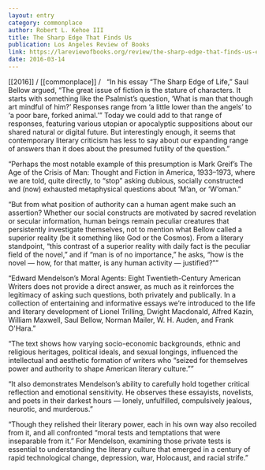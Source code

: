 ```yaml
---
layout: entry
category: commonplace
author: Robert L. Kehoe III
title: The Sharp Edge That Finds Us
publication: Los Angeles Review of Books
link: https://lareviewofbooks.org/review/the-sharp-edge-that-finds-us-edward-mendelsons-moral-agents-and-the-question-what-is-man/
date: 2016-03-14
---
```


[[2016]] / [[commonplace]] / 
 
“In his essay “The Sharp Edge of Life,” Saul Bellow argued, “The great issue of fiction is the stature of characters. It starts with something like the Psalmist’s question, ‘What is man that though art mindful of him?’ Responses range from ‘a little lower than the angels’ to ‘a poor bare, forked animal.’” Today we could add to that range of responses, featuring various utopian or apocalyptic suppositions about our shared natural or digital future. But interestingly enough, it seems that contemporary literary criticism has less to say about our expanding range of answers than it does about the presumed futility of the question.”

“Perhaps the most notable example of this presumption is Mark Greif’s The Age of the Crisis of Man: Thought and Fiction in America, 1933­–1973, where we are told, quite directly, to “stop” asking dubious, socially constructed and (now) exhausted metaphysical questions about ‘M’an, or ‘W’oman.”

“But from what position of authority can a human agent make such an assertion? Whether our social constructs are motivated by sacred revelation or secular information, human beings remain peculiar creatures that persistently investigate themselves, not to mention what Bellow called a superior reality (be it something like God or the Cosmos). From a literary standpoint, “this contrast of a superior reality with daily fact is the peculiar field of the novel,” and if “man is of no importance,” he asks, “how is the novel — how, for that matter, is any human activity — justified?””

“Edward Mendelson’s Moral Agents: Eight Twentieth-Century American Writers does not provide a direct answer, as much as it reinforces the legitimacy of asking such questions, both privately and publically. In a collection of entertaining and informative essays we’re introduced to the life and literary development of Lionel Trilling, Dwight Macdonald, Alfred Kazin, William Maxwell, Saul Bellow, Norman Mailer, W. H. Auden, and Frank O'Hara.”

“The text shows how varying socio-economic backgrounds, ethnic and religious heritages, political ideals, and sexual longings, influenced the intellectual and aesthetic formation of writers who “seized for themselves power and authority to shape American literary culture.””

“It also demonstrates Mendelson’s ability to carefully hold together critical reflection and emotional sensitivity. He observes these essayists, novelists, and poets in their darkest hours — lonely, unfulfilled, compulsively jealous, neurotic, and murderous.”

“Though they relished their literary power, each in his own way also recoiled from it, and all confronted “moral tests and temptations that were inseparable from it.” For Mendelson, examining those private tests is essential to understanding the literary culture that emerged in a century of rapid technological change, depression, war, Holocaust, and racial strife.”
